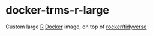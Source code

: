 # docker-trms-r-large
Custom large [R](https://www.r-project.org/) [Docker](https://www.docker.com/) image, 
on top of [rocker/tidyverse](https://hub.docker.com/r/rocker/tidyverse)
